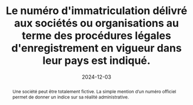 ---
N: '101'
Rubrique: Identification et contact
title: Le numéro d'immatriculation délivré aux sociétés ou organisations au terme des procédures légales d'enregistrement en vigueur dans leur pays est indiqué. 
detail: Le numéro d'immatriculation délivré aux sociétés ou organisations au terme des procédures légales d'enregistrement en vigueur dans leur pays est indiqué. 
abstract: Une société peut être totalement fictive. La simple mention d’un numéro officiel permet de donner un indice sur sa réalité administrative.
categories: [" Identification et contact"]
agrege: O4101-E016
opquast: '4 101'
indiceebook: '16'
description: "Règle n° 016"
before: "015"
weight: "016"
after: "017"
actif: '1'
layout: rules
date: 2024-12-03
tags: ["", ""]
objectif: ["Fournir aux utilisateurs une indication vérifiable de l'existence officielle de la structure qui édite et met à disposition le livre numérique."]
Meo: ["Indiquer le numéro d'immatriculation délivré à la société ou association au terme des procédures légales d'enregistrement en vigueur dans son pays. Cette bonne pratique ne s'applique pas aux lectrices et lecteurs physiques, sauf si elles sont constituées en entité juridique (freelances, auto-entrepreneurs, etc.)."]
Controle: ["Sur la page des mentions légales, la page d'à propos, de contact, ou encore dans les pages consacrées aux conditions générales d'utilisation ou de vente, vérifier que le numéro d'immatriculation délivré à la société ou association au terme des procédures légales d'enregistrement en vigueur dans son pays est indiqué.
"
]
epubcheck: false
ace: false
humancheck: true
Source: ["Opquast"]
Referentiel: [""]
steps: ["Éditorial"]
---